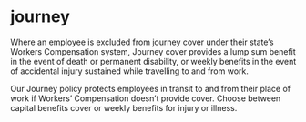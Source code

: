 # journey

Where an employee is excluded from journey cover under their state’s Workers Compensation system, Journey cover provides a lump sum benefit in the event of death or permanent disability, or weekly benefits in the event of accidental injury sustained while travelling to and from work.

Our Journey policy protects employees in transit to and from their place of work if Workers’ Compensation doesn’t provide cover. Choose between capital benefits cover or weekly benefits for injury or illness.

